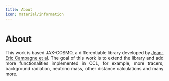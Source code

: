 ```yaml
---
title: About
icon: material/information
---
```


# About
<p style='text-align: justify;'>
This work is based JAX-COSMO, a differentiable library developed by <a href="https://arxiv.org/abs/2302.05163" target="_blank">Jean-Eric Campagne et al</a>. The goal of this work is to extend the library and add more functionalities implemented in CCL, for example, more tracers, background radiation, neutrino mass, other distance calculations and many more.
</p>